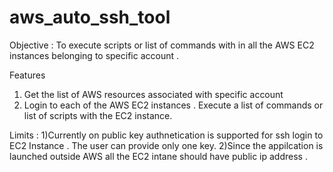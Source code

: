 # aws_auto_ssh_tool
Objective : To execute scripts or list of commands with in all the AWS EC2 instances belonging to specific account .

Features 
1) Get the list of  AWS resources associated with specific  account 
2) Login to each of the AWS EC2 instances . Execute a list of commands or list of scripts with the EC2 instance.

Limits :
1)Currently on public key authnetication is supported for ssh login to EC2 Instance  . The user can provide only one key.
2)Since the appilcation is launched outside AWS all the EC2 intane should have public ip address .
   
   

